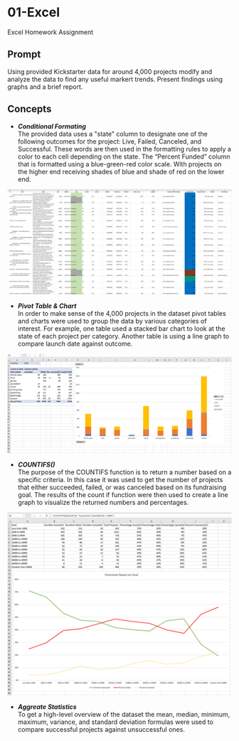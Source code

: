 # 01-Excel
Excel Homework Assignment

## Prompt
Using provided Kickstarter data for around 4,000 projects modify and analyze the data to find any useful markert trends. Present findings using graphs and a brief report.

## Concepts
* **_Conditional Formating_**  
The provided data uses a "state" column to designate one of the following outcomes for the project: Live, Failed, Canceled, and Successful. These words are then used in the formatting rules to apply a color to each cell depending on the state. The “Percent Funded” column that is formatted using a blue-green-red color scale. With projects on the higher end receiving shades of blue and shade of red on the lower end.

<img src="/images/Conditional.png" height="auto">

* **_Pivot Table & Chart_**
<br />In order to make sense of the 4,000 projects in the dataset pivot tables and charts were used to group the data by various categories of interest. For example, one table used a stacked bar chart to look at the state of each project per category. Another table is using a line graph to compare launch date against outcome.

<img src="/images/PivotTable.png" width="auto">

* **_COUNTIFS()_**
<br />The purpose of the COUNTIFS function is to return a number based on a specific criteria. In this case it was used to get the number of projects that either succeeded, failed, or was canceled based on its fundraising goal. The results of the count if function were then used to create a line graph to visualize the returned numbers and percentages.

<img src="/images/CountIF.png" height="auto">

* **_Aggreate Statistics_**
<br />To get a high-level overview of the dataset the mean, median, minimum, maximum, variance, and standard deviation formulas were used to compare successful projects against unsuccessful ones.


